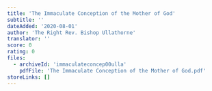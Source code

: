 ```yaml
---
title: 'The Immaculate Conception of the Mother of God'
subtitle: ''
dateAdded: '2020-08-01'
author: 'The Right Rev. Bishop Ullathorne'
translator: ''
score: 0
rating: 0
files:
  - archiveId: 'immaculateconcep00ulla'
    pdfFile: 'The Immaculate Conception of the Mother of God.pdf'
storeLinks: []
---
```




